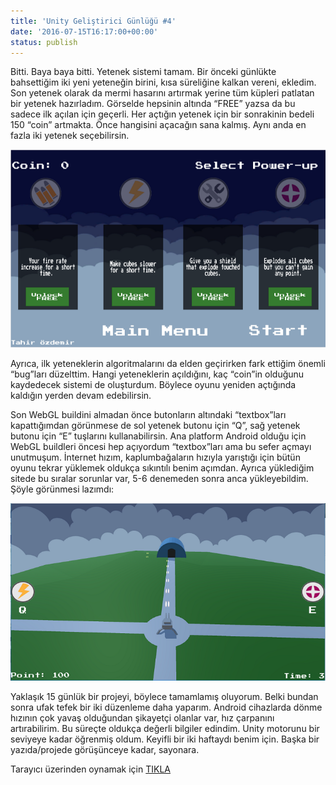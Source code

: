 ```yaml
---
title: 'Unity Geliştirici Günlüğü #4'
date: '2016-07-15T16:17:00+00:00'
status: publish
---
```

Bitti. Baya baya bitti. Yetenek sistemi tamam. Bir önceki günlükte bahsettiğim iki yeni yeteneğin birini, kısa süreliğine kalkan vereni, ekledim. Son yetenek olarak da mermi hasarını artırmak yerine tüm küpleri patlatan bir yetenek hazırladım. Görselde hepsinin altında “FREE” yazsa da bu sadece ilk açılan için geçerli. Her açtığın yetenek için bir sonrakinin bedeli 150 “coin” artmakta. Önce hangisini açacağın sana kalmış. Aynı anda en fazla iki yetenek seçebilirsin.

![](../../../uploads/2016/07/skillMenu.png)

Ayrıca, ilk yeteneklerin algoritmalarını da elden geçirirken fark ettiğim önemli “bug”ları düzelttim. Hangi yeteneklerin açıldığını, kaç “coin”in olduğunu kaydedecek sistemi de oluşturdum. Böylece oyunu yeniden açtığında kaldığın yerden devam edebilirsin.

Son WebGL buildini almadan önce butonların altındaki “textbox”ları kapattığımdan görünmese de sol yetenek butonu için “Q”, sağ yetenek butonu için “E” tuşlarını kullanabilirsin. Ana platform Android olduğu için WebGL buildleri öncesi hep açıyordum “textbox”ları ama bu sefer açmayı unutmuşum. İnternet hızım, kaplumbağaların hızıyla yarıştığı için bütün oyunu tekrar yüklemek oldukça sıkıntılı benim açımdan. Ayrıca yüklediğim sitede bu sıralar sorunlar var, 5-6 denemeden sonra anca yükleyebildim. Şöyle görünmesi lazımdı:

![](../../../uploads/2016/07/ingame.png)

Yaklaşık 15 günlük bir projeyi, böylece tamamlamış oluyorum. Belki bundan sonra ufak tefek bir iki düzenleme daha yaparım. Android cihazlarda dönme hızının çok yavaş olduğundan şikayetçi olanlar var, hız çarpanını artırabilirim. Bu süreçte oldukça değerli bilgiler edindim. Unity motorunu bir seviyeye kadar öğrenmiş oldum. Keyifli bir iki haftaydı benim için. Başka bir yazıda/projede görüşünceye kadar, sayonara.

Tarayıcı üzerinden oynamak için [TIKLA](http://www.cheesegames.net/games/507/index.php?gameDataId=507)